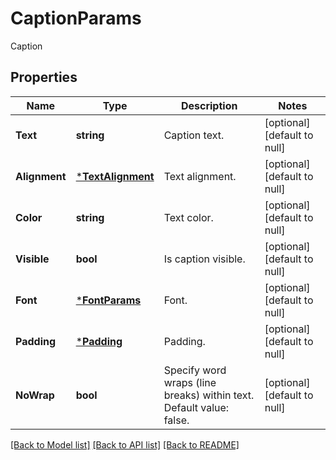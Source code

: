 # CaptionParams

Caption

## Properties

Name | Type | Description | Notes
---- | ---- | ----------- | -----
**Text** | **string** | Caption text. | [optional] [default to null]
**Alignment** | [***TextAlignment**](TextAlignment.md) | Text alignment. | [optional] [default to null]
**Color** | **string** | Text color. | [optional] [default to null]
**Visible** | **bool** | Is caption visible. | [optional] [default to null]
**Font** | [***FontParams**](FontParams.md) | Font. | [optional] [default to null]
**Padding** | [***Padding**](Padding.md) | Padding. | [optional] [default to null]
**NoWrap** | **bool** | Specify word wraps (line breaks) within text. Default value: false. | [optional] [default to null]

[[Back to Model list]](../README.md#documentation-for-models) [[Back to API list]](../README.md#documentation-for-api-endpoints) [[Back to README]](../README.md)
